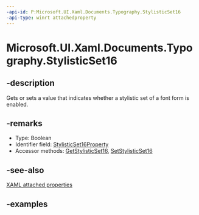 ```yaml
---
-api-id: P:Microsoft.UI.Xaml.Documents.Typography.StylisticSet16
-api-type: winrt attachedproperty
---
```


# Microsoft.UI.Xaml.Documents.Typography.StylisticSet16

<!--
see GetStylisticSet16, and SetStylisticSet16
-->

## -description

Gets or sets a value that indicates whether a stylistic set of a font form is enabled.

## -remarks

<ul><li>Type: Boolean</li><li>Identifier field: <a href="/uwp/api/windows.ui.xaml.documents.typography.stylisticset16property">StylisticSet16Property</a></li><li>Accessor methods: <a href="/uwp/api/windows.ui.xaml.documents.typography.getstylisticset16">GetStylisticSet16</a>, <a href="/uwp/api/windows.ui.xaml.documents.typography.setstylisticset16">SetStylisticSet16</a></li></ul>

## -see-also

[XAML attached properties](/windows/uwp/xaml-platform/attached-properties-overview)

## -examples


